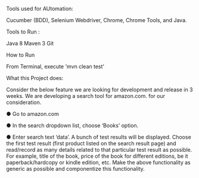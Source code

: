 
Tools used for AUtomation:

Cucumber (BDD), Selenium Webdriver, Chrome, Chrome Tools, and Java.

Tools to Run :

Java 8
Maven 3
Git

How to Run 

From Terminal, execute 'mvn clean test'

What this Project does:

Consider the below feature we are looking for development and release in 3 weeks. We are developing a search tool for amazon.com. for our consideration.

●        Go to amazon.com

●        In the search dropdown list, choose ‘Books’ option.

●        Enter search text ‘data’. A bunch of test results will be displayed. Choose the first test result (first product listed on the search result page) and read/record as many details related to that particular test result as possible. For example, title of the book, price of the book for different editions, be it paperback/hardcopy or kindle edition, etc. Make the above functionality as generic as possible and componentize this functionality.
